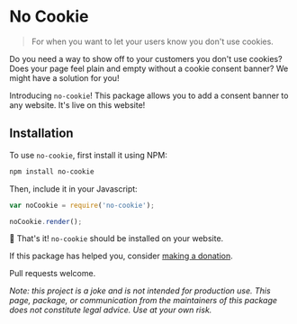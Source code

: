 # No Cookie

> For when you want to let your users know you don't use cookies.

Do you need a way to show off to your customers you don't use cookies? Does your page feel plain and empty without a cookie consent banner? We might have a solution for you!

Introducing `no-cookie`! This package allows you to add a consent banner to any website. It's live on this website!</p>

## Installation

To use `no-cookie`, first install it using NPM:

```bash
npm install no-cookie
```

Then, include it in your Javascript:

```js
var noCookie = require('no-cookie');

noCookie.render();
```

🎉 That's it! `no-cookie` should be installed on your website.

If this package has helped you, consider [making a donation](https://www.buymeacoffee.com/rockhopper72).

Pull requests welcome.

*Note: this project is a joke and is not intended for production use. This page, package, or communication from the maintainers of this package does not constitute legal advice. Use at your own risk.*
